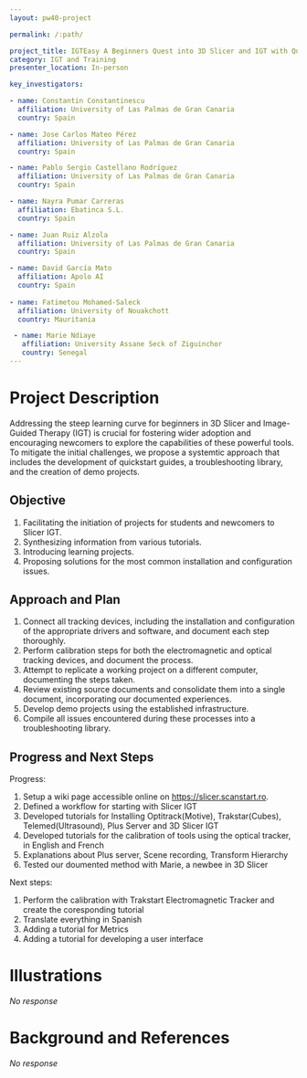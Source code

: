 ```yaml
---
layout: pw40-project

permalink: /:path/

project_title: IGTEasy A Beginners Quest into 3D Slicer and IGT with Quickstarts, Fixes, and Demos
category: IGT and Training
presenter_location: In-person

key_investigators:

- name: Constantin Constantinescu
  affiliation: University of Las Palmas de Gran Canaria
  country: Spain

- name: Jose Carlos Mateo Pérez
  affiliation: University of Las Palmas de Gran Canaria
  country: Spain

- name: Pablo Sergio Castellano Rodríguez
  affiliation: University of Las Palmas de Gran Canaria
  country: Spain

- name: Nayra Pumar Carreras
  affiliation: Ebatinca S.L.
  country: Spain

- name: Juan Ruiz Alzola
  affiliation: University of Las Palmas de Gran Canaria
  country: Spain

- name: David García Mato
  affiliation: Apolo AI
  country: Spain
  
- name: Fatimetou Mohamed-Saleck
  affiliation: University of Nouakchott
  country: Mauritania

 - name: Marie Ndiaye
   affiliation: University Assane Seck of Ziguinchor
   country: Senegal
---
```


# Project Description

<!-- Add a short paragraph describing the project. -->

Addressing the steep learning curve for beginners in 3D Slicer and Image-Guided Therapy (IGT) is crucial for fostering wider adoption and encouraging newcomers to explore the capabilities of these powerful tools. To mitigate the initial challenges, we propose a systemtic approach that includes the development of quickstart guides, a troubleshooting library, and the creation of demo projects.

## Objective

<!-- Describe here WHAT you would like to achieve (what you will have as end result). -->

1.  Facilitating the initiation of projects for students and newcomers to Slicer IGT.
2.  Synthesizing information from various tutorials.
3.  Introducing learning projects.
4.  Proposing solutions for the most common installation and configuration issues.

## Approach and Plan

<!-- Describe here HOW you would like to achieve the objectives stated above. -->

1.  Connect all tracking devices, including the installation and configuration of the appropriate drivers and software, and document each step thoroughly.
2.  Perform calibration steps for both the electromagnetic and optical tracking devices, and document the process.
3.  Attempt to replicate a working project on a different computer, documenting the steps taken.
4.  Review existing source documents and consolidate them into a single document, incorporating our documented experiences.
5.  Develop demo projects using the established infrastructure.
6.  Compile all issues encountered during these processes into a troubleshooting library.

## Progress and Next Steps

<!-- Update this section as you make progress, describing of what you have ACTUALLY DONE.
     If there are specific steps that you could not complete then you can describe them here, too. -->
Progress:
1.  Setup a wiki page accessible online on https://slicer.scanstart.ro.
2.  Defined a workflow for starting with Slicer IGT
3.  Developed tutorials for Installing Optitrack(Motive), Trakstar(Cubes), Telemed(Ultrasound), Plus Server and 3D Slicer IGT
5.  Developed tutorials for the calibration of tools using the optical tracker, in English and French
6.  Explanations about Plus server, Scene recording, Transform Hierarchy
7.  Tested our doumented method with Marie, a newbee in 3D Slicer

Next steps:
1. Perform the calibration with Trakstart Electromagnetic Tracker and create the coresponding tutorial
2. Translate everything in Spanish
3. Adding a tutorial for Metrics
4. Adding a tutorial for developing a user interface

# Illustrations

<!-- Add pictures and links to videos that demonstrate what has been accomplished. -->

*No response*

# Background and References

<!-- If you developed any software, include link to the source code repository.
     If possible, also add links to sample data, and to any relevant publications. -->

*No response*
